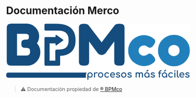 # Documentación Merco

![BPMco](/static/img/bpmco.png "San Juan Mountains")

> ⚠️ Documentación propiedad de [® BPMco](https://www.bpmco.co/es/inicio/)

